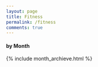 ```yaml
---
layout: page
title: Fitness
permalink: /fitness
comments: true
---
```


#### by Month
{% include month_archieve.html %}
